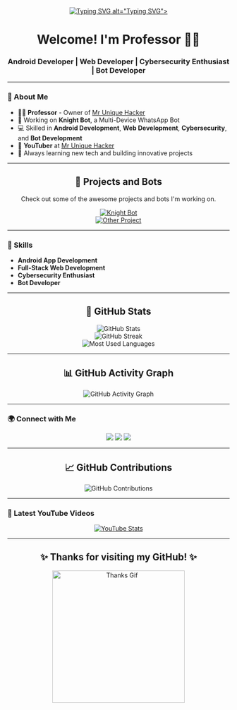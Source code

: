 <div align="center">
  <a href="https://git.io/typing-svg">
    <img src="https://readme-typing-svg.demolab.com?font=Ribeye&size=50&pause=1000&color=33ff00&center=true&width=910&height=100&lines=I+am+Professor;Web+Developer;Android+App+Developer" alt="Typing SVG">
 alt="Typing SVG">
  </a>
</div>

<h1 align="center">Welcome! I'm Professor 👨‍🏫</h1>
<h3 align="center">Android Developer | Web Developer | Cybersecurity Enthusiast | Bot Developer</h3>


---

### 🚀 About Me

- 👨‍🏫 **Professor** - Owner of [Mr Unique Hacker](https://www.youtube.com/@mr_unique_hacker)
- 🤖 Working on **Knight Bot**, a Multi-Device WhatsApp Bot
- 💻 Skilled in **Android Development**, **Web Development**, **Cybersecurity**, and **Bot Development**
- 🎥 **YouTuber** at [Mr Unique Hacker](https://www.youtube.com/@mr_unique_hacker) 
- 🌱 Always learning new tech and building innovative projects

---

<div align="center">
  <h2>🚀 Projects and Bots</h2>
  <p>Check out some of the awesome projects and bots I'm working on.</p>

  <a href="https://github.com/YourUsername/Knight-Bot" target="_blank">
    <img src="https://img.shields.io/badge/Knight_Bot-Multi_Device_Whatsapp_Bot-green?style=for-the-badge&logo=whatsapp" alt="Knight Bot">
  </a>
  <br>
  <a href="https://github.com/YourUsername/ProjectName" target="_blank">
    <img src="https://img.shields.io/badge/Other_Project-Description-orange?style=for-the-badge&logo=github" alt="Other Project">
  </a>
</div>

---

### 🔧 Skills

- **Android App Development**
- **Full-Stack Web Development**
- **Cybersecurity Enthusiast**
- **Bot Developer**

---

<div align="center">
  <h2>🌟 GitHub Stats</h2>
  <img src="https://github-readme-stats.vercel.app/api?username=YourUsername&show_icons=true&theme=radical" alt="GitHub Stats">
  <br>
  <img src="https://github-readme-streak-stats.herokuapp.com/?user=YourUsername&theme=radical" alt="GitHub Streak">
  <br>
  <img src="https://github-readme-stats.vercel.app/api/top-langs/?username=YourUsername&layout=compact&theme=radical" alt="Most Used Languages">
</div>

---

<div align="center">
  <h2>📊 GitHub Activity Graph</h2>
  <img src="https://activity-graph.herokuapp.com/graph?username=YourUsername&theme=react-dark&area=true&hide_border=true" alt="GitHub Activity Graph">
</div>

---

### 🌍 Connect with Me

<p align="center">
  <a href="https://www.youtube.com/@mr_unique_hacker" target="_blank"><img src="https://img.shields.io/badge/YouTube-MrUniqueHacker-red?style=for-the-badge&logo=youtube"></a>
  <a href="https://t.me/+AjUcOaQyFRllMDZl" target="_blank"><img src="https://img.shields.io/badge/Telegram-Join%20Now-blue?style=for-the-badge&logo=telegram"></a>
  <a href="https://whatsapp.com/channel/0029Va90zAnIHphOuO8Msp3A" target="_blank"><img src="https://img.shields.io/badge/WhatsApp-Subscribe-brightgreen?style=for-the-badge&logo=whatsapp"></a>
</p>

---

<div align="center">
  <h2>📈 GitHub Contributions</h2>
  <img src="https://github-contribution-stats.vercel.app/api/?username=YourUsername" alt="GitHub Contributions">
</div>

---

### 🎥 Latest YouTube Videos

<div align="center">
  <a href="https://www.youtube.com/@mr_unique_hacker">
    <img src="https://github-readme-youtube-stats.herokuapp.com/?username=mr_unique_hacker&theme=radical" alt="YouTube Stats">
  </a>
</div>

---

<div align="center">
  <h2>✨ Thanks for visiting my GitHub! ✨</h2>
  <img src="https://media.giphy.com/media/Q7LHmoFwVP6Yc1swZs/giphy.gif" width="300" alt="Thanks Gif">
</div>
